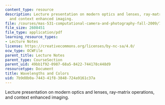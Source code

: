 ```yaml
---
content_type: resource
description: Lecture presentation on modern optics and lenses, ray-matrix operations,
  and context enhanced imaging.
file: /courses/mas-531-computational-camera-and-photography-fall-2009/7b9d8b0a744341f83848724a9161c37a_MITMAS_531F09_lec08_2.pdf
file_size: 2608451
file_type: application/pdf
learning_resource_types:
- Lecture Notes
license: https://creativecommons.org/licenses/by-nc-sa/4.0/
ocw_type: OCWFile
parent_title: Lecture Notes
parent_type: CourseSection
parent_uid: 49bb1f92-0987-68a5-8422-744178c448d9
resourcetype: Document
title: Wavelengths and Colors
uid: 7b9d8b0a-7443-41f8-3848-724a9161c37a
---
```

Lecture presentation on modern optics and lenses, ray-matrix operations, and context enhanced imaging.